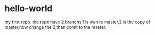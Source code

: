 # hello-world
my first repo.
the repo have 2 branchs,1 is own to master,2 is the copy of master,now change the 2,than comit to the master.
